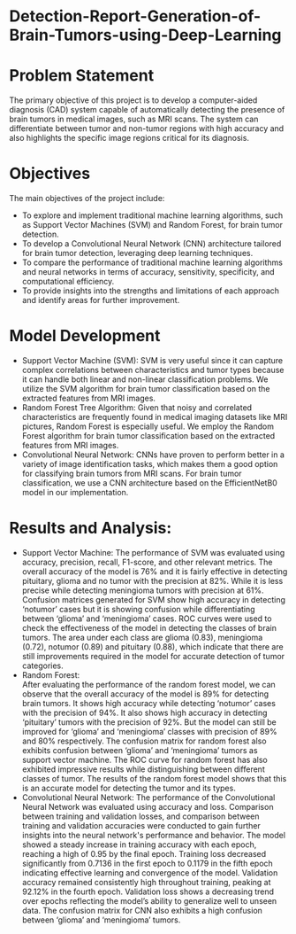 # Detection-Report-Generation-of-Brain-Tumors-using-Deep-Learning

# Problem Statement
The primary objective of this project is to develop a computer-aided diagnosis (CAD) system capable of automatically detecting the presence of brain tumors in medical images, such as MRI scans. The system can differentiate between tumor and non-tumor regions with high accuracy and also highlights the specific image regions critical for its diagnosis.

# Objectives
The main objectives of the project include:
- To explore and implement traditional machine learning algorithms, such as Support Vector Machines (SVM) and Random Forest, for brain tumor detection.
- To develop a Convolutional Neural Network (CNN) architecture tailored for brain tumor detection, leveraging deep learning techniques.
- To compare the performance of traditional machine learning algorithms and neural networks in terms of accuracy, sensitivity, specificity, and computational efficiency.
- To provide insights into the strengths and limitations of each approach and identify areas for further improvement.

# Model Development
- Support Vector Machine (SVM): SVM is very useful since it can capture complex correlations between characteristics and tumor types because it can handle both linear and non-linear classification problems. We utilize the SVM algorithm for brain tumor classification based on the extracted features from MRI images.
- Random Forest Tree Algorithm: Given that noisy and correlated characteristics are frequently found in medical imaging datasets like MRI pictures, Random Forest is especially useful. We employ the Random Forest algorithm for brain tumor classification based on the extracted features from MRI images.
- Convolutional Neural Network: CNNs have proven to perform better in a variety of image identification tasks, which makes them a good option for classifying brain tumors from MRI scans. For brain tumor classification, we use a CNN architecture based on the EfficientNetB0 model in our implementation.

# Results and Analysis:
- Support Vector Machine:
The performance of SVM was evaluated using accuracy, precision, recall, F1-score, and other relevant metrics. The overall accuracy of the model is 76% and it is fairly effective in detecting pituitary, glioma and no tumor with the precision at 82%. While it is less precise while detecting meningioma tumors with precision at 61%. Confusion matrices generated for SVM show high accuracy in detecting ‘notumor’ cases but it is showing confusion while differentiating between ‘glioma’ and ‘meningioma’ cases. ROC curves were used to check the effectiveness of the model in detecting the classes of brain tumors. The area under each class are glioma (0.83), meningioma (0.72), notumor (0.89) and pituitary (0.88), which indicate that there are still improvements required in the model for accurate detection of tumor categories.
- Random Forest:  
After evaluating the performance of the random forest model, we can observe that the overall accuracy of the model is 89% for detecting brain tumors. It shows high accuracy while detecting ‘notumor’ cases with the precision of 94%. It also shows high accuracy in detecting ‘pituitary’ tumors with the precision of 92%. But the model can still be improved for ‘glioma’ and ‘meningioma’ classes with precision of 89%
and 80% respectively. The confusion matrix for random forest also exhibits confusion between ‘glioma’ and ‘meningioma’ tumors as support vector machine. The ROC curve for random forest has also exhibited impressive results while distinguishing between different classes of tumor. The results of the random forest model shows that this is an accurate model for detecting the tumor and its types.
- Convolutional Neural Network:
The performance of the Convolutional Neural Network was evaluated using accuracy and loss. Comparison between training and validation losses, and comparison between training and validation accuracies were conducted to gain further insights into the neural network's performance and behavior. The model showed a steady increase in training accuracy with each epoch, reaching a high of 0.95 by the final epoch. Training loss decreased significantly from 0.7136 in the first epoch to 0.1179 in the fifth epoch indicating effective learning and convergence of the model. Validation accuracy remained consistently high throughout training, peaking at 92.12% in the fourth epoch. Validation loss shows a decreasing trend over epochs reflecting the model’s ability to generalize well to unseen data. The confusion matrix for CNN also exhibits a high confusion between ‘glioma’ and ‘meningioma’ tumors.
